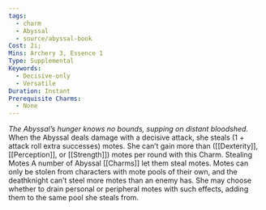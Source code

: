 ```yaml
---
tags:
  - charm
  - Abyssal
  - source/abyssal-book
Cost: 2i; 
Mins: Archery 3, Essence 1
Type: Supplemental
Keywords:
  - Decisive-only
  - Versatile
Duration: Instant
Prerequisite Charms:
  - None
---
```

*The Abyssal’s hunger knows no bounds, supping on distant bloodshed.*
When the Abyssal deals damage with a decisive attack, she steals (1 + attack roll extra successes) motes.
She can’t gain more than ([[Dexterity]], [[Perception]], or [[Strength]]) motes per round with this Charm.
Stealing Motes A number of Abyssal [[Charms]] let them steal motes. Motes can only be stolen from characters with mote pools of their own, and the deathknight can’t steel more motes than an enemy has. She may choose whether to drain personal or peripheral motes with such effects, adding them to the same pool she steals from.